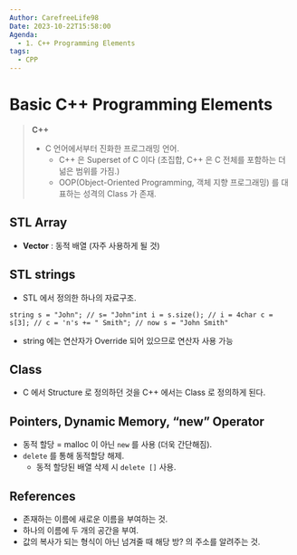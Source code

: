 ```yaml
---
Author: CarefreeLife98
Date: 2023-10-22T15:58:00
Agenda:
  - 1. C++ Programming Elements
tags:
  - CPP
---
```

# Basic C++ Programming Elements
> **C++**
> - C 언어에서부터 진화한 프로그래밍 언어.
> 	- C++ 은 Superset of C 이다 (초집합, C++ 은 C 전체를 포함하는 더 넒은 범위를 가짐.)
> 	- OOP(Object-Oriented Programming, 객체 지향 프로그래밍) 를 대표하는 성격의 Class 가 존재.






## STL Array

- **Vector** : 동적 배열 (자주 사용하게 될 것)

  

## STL strings

- STL 에서 정의한 하나의 자료구조.

  

```
string s = "John"; // s= "John"int i = s.size(); // i = 4char c = s[3]; // c = 'n's += " Smith"; // now s = "John Smith"
```

- string 에는 연산자가 Override 되어 있으므로 연산자 사용 가능

  

## Class

- C 에서 Structure 로 정의하던 것을 C++ 에서는 Class 로 정의하게 된다.

  

## Pointers, Dynamic Memory, “new” Operator

- 동적 할당 = malloc 이 아닌 `new` 를 사용 (더욱 간단해짐).
- `delete` 를 통해 동적할당 해제.
    - 동적 할당된 배열 삭제 시 `delete []` 사용.

  

## References

- 존재하는 이름에 새로운 이름을 부여하는 것.
- 하나의 이름에 두 개의 공간을 부여.
- 값의 복사가 되는 형식이 아닌 넘겨줄 때 해당 방? 의 주소를 알려주는 것.
